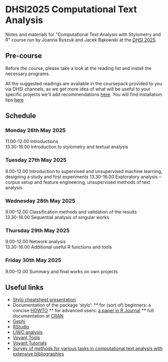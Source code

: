 # DHSI2025 Computational Text Analysis
 
 Notes and materials for "Computational Text Analysis with Stylometry and R" course run by Joanna Byszuk and Jacek Bąkowski at the [DHSI 2025](https://dhsi.org/).
## Pre-course
Before the course, please take a look at the reading list and install the necessary programs.

All the suggested readings are available in the coursepack provided to you via DHSI channels, as we get more idea of what will be useful to your specific projects we'll add recommendations [here](https://github.com/JoannaBy/DHSI2025-Computational-Text-Analysis/blob/main/before_the_course/reading.md). 
You will find installation tips [here](https://github.com/JoannaBy/DHSI2025-Computational-Text-Analysis/blob/main/before_the_course/installations.md)

## Schedule

### Monday 26th May 2025  
11.00-12.00 Introductions  
13.30-16.00 Introduction to stylometry and textual analysis

### Tuesday 27th May 2025
9.00-12.00 Introduction to supervised and unsupervised machine learning, designing a study and first experiments 
13.30-16.00 Exploratory analysis  –  corpus setup and feature engineering, unsupervised methods of text analysis  

### Wednesday 28th May 2025
9.00-12.00 Classification methods and validation of the results  
13.30-16.00 Sequential analysis of singular works

### Thursday 29th May 2025
9.00-12.00 Network analysis  
13.30-16.00 Additional useful R functions and tools 

### Friday 30th May 2025
9.00-12.00 Summary and final works on own projects

## Useful links
* [Stylo cheatsheet presentation](https://github.com/JoannaBy/stylo_nutshell)
* Documentation of the package ‘stylo’:
    ** for (sort of) beginners: a concise [HOWTO](https://sites.google.com/site/computationalstylistics/stylo/stylo_howto.pdf)
    ** for advanced users: [a paper in R Journal](https://journal.r-project.org/archive/2016/RJ-2016-007/RJ-2016-007.pdf)
    ** full documentation at [CRAN](https://cran.r-project.org/web/packages/stylo/stylo.pdf)
* [Gephi](https://gephi.org)
* [RStudio](https://posit.co/download/rstudio-desktop/)
* [LIWC analysis](https://www.liwc.app/help/liwc) 
* [Voyant Tools](https://voyant-tools.org/)
* [Voyant Tutorials](https://voyant-tools.org/docs/tutorial-start.html)
* [Survey of methods for various tasks in computational text analysis with extensive bibliographies]( https://clsinfra.io/resources/d3-2-methods/)
